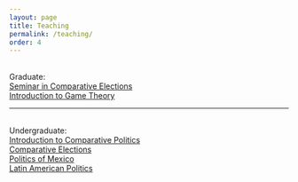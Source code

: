 ```yaml
---
layout: page
title: Teaching
permalink: /teaching/
order: 4
---
```

<br>
Graduate:
<br>
<a href="/Syllabi/SyllabusCE2016.pdf">Seminar in Comparative Elections</a>
<br>	
<a href="/Syllabi/SyllabusGT2017.pdf">Introduction to Game Theory</a>
<br>	
<hr>
<br>
Undergraduate:
<br>
<a href="/Syllabi/IntroCPFall2019.pdf">Introduction to Comparative Politics</a>
<br>	
<a href="/Syllabi/UGelectionsFall2019.pdf">Comparative Elections</a>
<br>	
<a href="/Syllabi/MexPolSpring2018.pdf">Politics of Mexico</a>
<br>	
<a href="/Syllabi/SyllabusLApolitics2014Modified.pdf">Latin American Politics</a> 

